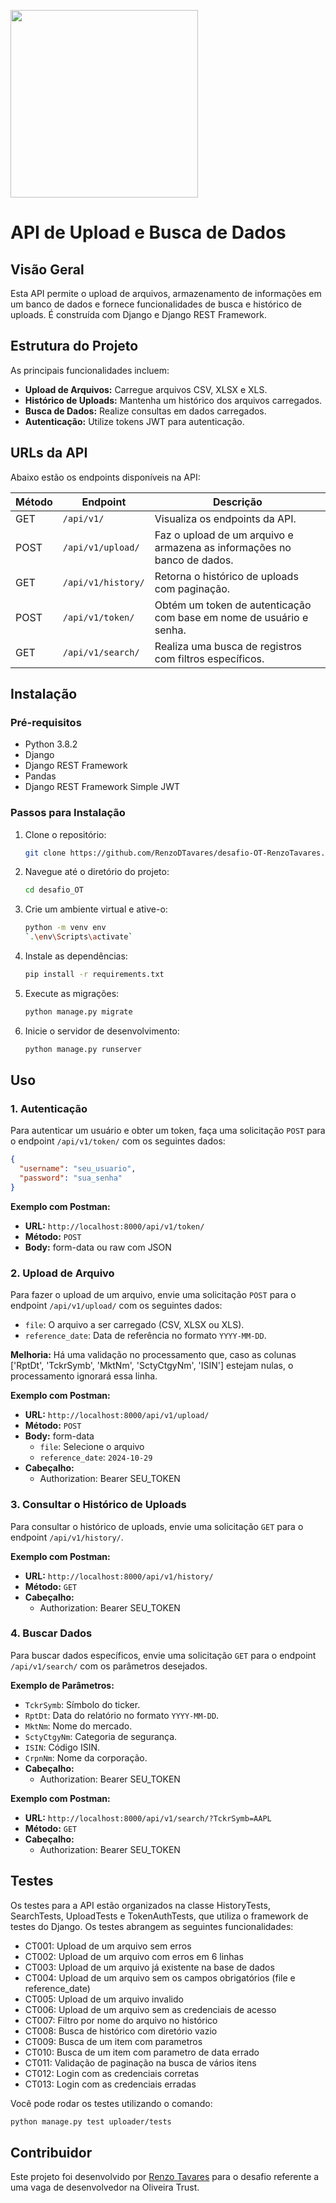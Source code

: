 <p>
    <img src="https://encrypted-tbn0.gstatic.com/images?q=tbn%3AANd9GcQIAOtqQ5is5vwbcEn0ZahZfMxz1QIeAYtFfnLdkCXu1sqAGbnX" width="300">
 </p>
 
# API de Upload e Busca de Dados

## Visão Geral

Esta API permite o upload de arquivos, armazenamento de informações em um banco de dados e fornece funcionalidades de busca e histórico de uploads. É construída com Django e Django REST Framework.

## Estrutura do Projeto

As principais funcionalidades incluem:

- **Upload de Arquivos:** Carregue arquivos CSV, XLSX e XLS.
- **Histórico de Uploads:** Mantenha um histórico dos arquivos carregados.
- **Busca de Dados:** Realize consultas em dados carregados.
- **Autenticação:** Utilize tokens JWT para autenticação.

## URLs da API

Abaixo estão os endpoints disponíveis na API:

| Método | Endpoint          | Descrição                                                  |
|--------|-------------------|------------------------------------------------------------|
| GET    | `/api/v1/`       | Visualiza os endpoints da API.                             |
| POST   | `/api/v1/upload/` | Faz o upload de um arquivo e armazena as informações no banco de dados. |
| GET    | `/api/v1/history/`| Retorna o histórico de uploads com paginação.             |
| POST   | `/api/v1/token/`  | Obtém um token de autenticação com base em nome de usuário e senha. |
| GET    | `/api/v1/search/` | Realiza uma busca de registros com filtros específicos.    |

## Instalação

### Pré-requisitos

- Python 3.8.2
- Django
- Django REST Framework
- Pandas
- Django REST Framework Simple JWT

### Passos para Instalação

1. Clone o repositório:
   ```bash
   git clone https://github.com/RenzoDTavares/desafio-OT-RenzoTavares.git
   ```

2. Navegue até o diretório do projeto:
   ```bash
   cd desafio_OT
   ```

3. Crie um ambiente virtual e ative-o:
   ```bash
   python -m venv env
   `.\env\Scripts\activate`
   ```

4. Instale as dependências:
   ```bash
   pip install -r requirements.txt
   ```

5. Execute as migrações:
   ```bash
   python manage.py migrate
   ```

6. Inicie o servidor de desenvolvimento:
   ```bash
   python manage.py runserver
   ```

## Uso

### 1. Autenticação

Para autenticar um usuário e obter um token, faça uma solicitação `POST` para o endpoint `/api/v1/token/` com os seguintes dados:

```json
{
  "username": "seu_usuario",
  "password": "sua_senha"
}
```

**Exemplo com Postman:**
- **URL:** `http://localhost:8000/api/v1/token/`
- **Método:** `POST`
- **Body:** form-data ou raw com JSON

### 2. Upload de Arquivo

Para fazer o upload de um arquivo, envie uma solicitação `POST` para o endpoint `/api/v1/upload/` com os seguintes dados:

- `file`: O arquivo a ser carregado (CSV, XLSX ou XLS).
- `reference_date`: Data de referência no formato `YYYY-MM-DD`.

**Melhoria:** Há uma validação no processamento que, caso as colunas ['RptDt', 'TckrSymb', 'MktNm', 'SctyCtgyNm', 'ISIN'] estejam nulas, o processamento ignorará essa linha.

**Exemplo com Postman:**
- **URL:** `http://localhost:8000/api/v1/upload/`
- **Método:** `POST`
- **Body:** form-data
  - `file`: Selecione o arquivo
  - `reference_date`: `2024-10-29` 
- **Cabeçalho:**
    - Authorization: Bearer SEU_TOKEN

### 3. Consultar o Histórico de Uploads

Para consultar o histórico de uploads, envie uma solicitação `GET` para o endpoint `/api/v1/history/`.

**Exemplo com Postman:**
- **URL:** `http://localhost:8000/api/v1/history/`
- **Método:** `GET`
- **Cabeçalho:**
    - Authorization: Bearer SEU_TOKEN

### 4. Buscar Dados

Para buscar dados específicos, envie uma solicitação `GET` para o endpoint `/api/v1/search/` com os parâmetros desejados.

**Exemplo de Parâmetros:**
- `TckrSymb`: Símbolo do ticker.
- `RptDt`: Data do relatório no formato `YYYY-MM-DD`.
- `MktNm`: Nome do mercado.
- `SctyCtgyNm`: Categoria de segurança.
- `ISIN`: Código ISIN.
- `CrpnNm`: Nome da corporação.
- **Cabeçalho:**
    - Authorization: Bearer SEU_TOKEN

**Exemplo com Postman:**
- **URL:** `http://localhost:8000/api/v1/search/?TckrSymb=AAPL`
- **Método:** `GET`
- **Cabeçalho:**
    - Authorization: Bearer SEU_TOKEN

## Testes 

Os testes para a API estão organizados na classe HistoryTests, SearchTests, UploadTests e TokenAuthTests, que utiliza o framework de testes do Django. Os testes abrangem as seguintes funcionalidades:
- CT001: Upload de um arquivo sem erros
- CT002: Upload de um arquivo com erros em 6 linhas
- CT003: Upload de um arquivo já existente na base de dados
- CT004: Upload de um arquivo sem os campos obrigatórios (file e reference_date)
- CT005: Upload de um arquivo invalido
- CT006: Upload de um arquivo sem as credenciais de acesso    
- CT007: Filtro por nome do arquivo no histórico
- CT008: Busca de histórico com diretório vazio
- CT009: Busca de um item com parametros
- CT010: Busca de um item com parametro de data errado
- CT011: Validação de paginação na busca de vários itens
- CT012: Login com as credenciais corretas    
- CT013: Login com as credenciais erradas

Você pode rodar os testes utilizando o comando:
```bash
python manage.py test uploader/tests
````

## Contribuidor

Este projeto foi desenvolvido por [Renzo Tavares](https://www.linkedin.com/in/renzotavares/) para o desafio referente a uma vaga de desenvolvedor na Oliveira Trust.
